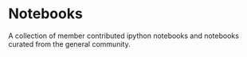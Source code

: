 # Notebooks
A collection of member contributed ipython notebooks and notebooks curated from the general community. 
